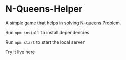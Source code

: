 # N-Queens-Helper

A simple game that helps in solving [N-queens](https://en.wikipedia.org/wiki/Eight_queens_puzzle) Problem.

Run `npm install` to install dependencies

Run `npm start` to start the local server

Try it live [here](http://n-queens-helper.netlify.com)
